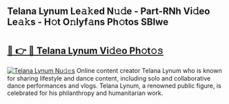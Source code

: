 ## Telana Lynum Le𝚊𝚔ed N𝚞𝚍e - Part-RNh Vi𝚍eo Le𝚊𝚔s - H𝚘t O𝚗lyf𝚊ns Ph𝚘tos SBIwe

# <h2><a href="http://hf8gqt.feru.top/?c=Telana+Lynum">🔗 👉 🔴 Telana Lynum Vi𝚍𝚎o Ph𝚘t𝚘𝚜</a></h2>

[![Telana Lynum Nu𝚍𝚎s](https://i.imgur.com/0TWrTi3.gif)](http://hf8gqt.feru.top/?c=Telana+Lynum)
Online content creator Telana Lynum who is known for sharing lifestyle and dance content, including solo and collaborative dance performances and vlogs. Telana Lynum, a renowned public figure, is celebrated for his philanthropy and humanitarian work. 
